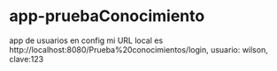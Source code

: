 # app-pruebaConocimiento

app de usuarios en config mi URL local es http://localhost:8080/Prueba%20conocimientos/login, usuario: wilson, clave:123
